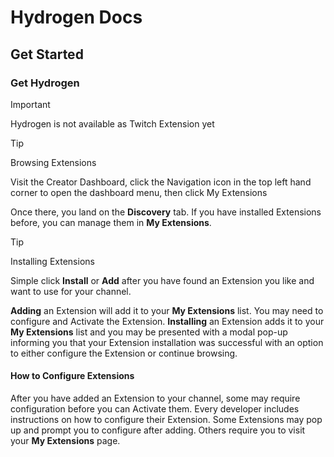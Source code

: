 # Hydrogen Docs

## Get Started

### Get Hydrogen

> [!IMPORTANT]
> Hydrogen is not available as Twitch Extension yet

> [!TIP]
> Browsing Extensions

Visit the Creator Dashboard, click the Navigation icon in the top left hand corner to open the dashboard menu, then click My Extensions

Once there, you land on the **Discovery** tab. If you have installed Extensions before, you can manage them in **My Extensions**.

> [!TIP]
> Installing Extensions

Simple click **Install** or **Add** after you have found an Extension you like and want to use for your channel.

**Adding** an Extension will add it to your **My Extensions** list. You may need to configure and Activate the Extension. **Installing** an Extension adds it to your **My Extensions** list and you may be presented with a modal pop-up informing you that your Extension installation was successful with an option to either configure the Extension or continue browsing.

#### How to Configure Extensions

After you have added an Extension to your channel, some may require configuration before you can Activate them. Every developer includes instructions on how to configure their Extension. Some Extensions may pop up and prompt you to configure after adding. Others require you to visit your **My Extensions** page.
